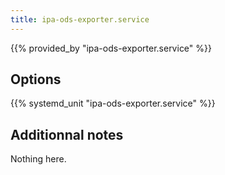 ```yaml
---
title: ipa-ods-exporter.service
---
```


{{% provided_by "ipa-ods-exporter.service" %}}

## Options

{{% systemd_unit "ipa-ods-exporter.service" %}}

## Additionnal notes

Nothing here.